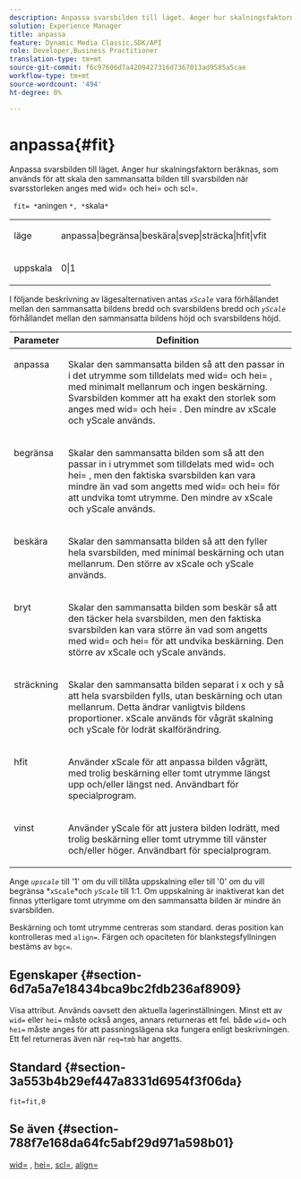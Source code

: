```yaml
---
description: Anpassa svarsbilden till läget. Anger hur skalningsfaktorn beräknas, som används för att skala den sammansatta bilden till svarsbilden när svarsstorleken anges med wid= och hei= och scl=.
solution: Experience Manager
title: anpassa
feature: Dynamic Media Classic,SDK/API
role: Developer,Business Practitioner
translation-type: tm+mt
source-git-commit: f6c97606d7a4209427316d7367013ad9585a5cae
workflow-type: tm+mt
source-wordcount: '494'
ht-degree: 0%

---
```



# anpassa{#fit}

Anpassa svarsbilden till läget. Anger hur skalningsfaktorn beräknas, som används för att skala den sammansatta bilden till svarsbilden när svarsstorleken anges med wid= och hei= och scl=.

` fit= *`aningen `*, *`skala`*`

<table id="simpletable_50FBDC6B7CB2448891DD0F491DEB5ACF"> 
 <tr class="strow"> 
  <td class="stentry"> <p> <span class="codeph"> <span class="varname"> läge  </span> </span> </p> </td> 
  <td class="stentry"> <p> <span class="codeph"> anpassa|begränsa|beskära|svep|sträcka|hfit|vfit  </span> </p> </td> 
 </tr> 
 <tr class="strow"> 
  <td class="stentry"> <p> <span class="codeph"> <span class="varname"> uppskala  </span> </span> </p> </td> 
  <td class="stentry"> <p> <span class="codeph"> 0|1  </span> </p> </td> 
 </tr> 
</table>

I följande beskrivning av lägesalternativen antas *`xScale`* vara förhållandet mellan den sammansatta bildens bredd och svarsbildens bredd och *`yScale`* förhållandet mellan den sammansatta bildens höjd och svarsbildens höjd.

<table id="table_33408ECA9D164AFAA249F8589060545E"> 
 <thead> 
  <tr> 
   <th colname="col1" class="entry"> Parameter </th> 
   <th colname="col2" class="entry"> Definition </th> 
  </tr> 
 </thead>
 <tbody> 
  <tr valign="top"> 
   <td colname="col1"> <p> <span class="codeph"> anpassa  </span> </p> </td> 
   <td colname="col2"> <p>Skalar den sammansatta bilden så att den passar in i det utrymme som tilldelats med <span class="codeph"> wid= </span> och <span class="codeph"> hei= </span>, med minimalt mellanrum och ingen beskärning. Svarsbilden kommer att ha exakt den storlek som anges med <span class="codeph"> wid= </span> och <span class="codeph"> hei= </span>. Den mindre av <span class="varname"> xScale </span> och <span class="varname"> yScale </span> används. </p> </td> 
  </tr> 
  <tr valign="top"> 
   <td colname="col1"> <p> <span class="codeph"> begränsa  </span> </p> </td> 
   <td colname="col2"> <p>Skalar den sammansatta bilden som <span class="codeph"> så att den passar in i utrymmet som tilldelats med <span class="codeph"> wid= </span> och <span class="codeph"> hei= </span>, men den faktiska svarsbilden kan vara mindre än vad som angetts med <span class="codeph"> wid= </span> och <span class="codeph"> hei= </span> för att undvika tomt utrymme. </span> Den mindre av <span class="varname"> xScale </span> och <span class="varname"> yScale </span> används. </p> </td> 
  </tr> 
  <tr valign="top"> 
   <td colname="col1"> <p> <span class="codeph"> beskära  </span> </p> </td> 
   <td colname="col2"> <p>Skalar den sammansatta bilden så att den fyller hela svarsbilden, med minimal beskärning och utan mellanrum. Den större av <span class="varname"> xScale </span> och <span class="varname"> yScale </span> används. </p> </td> 
  </tr> 
  <tr valign="top"> 
   <td colname="col1"> <p> <span class="codeph"> bryt  </span> </p> </td> 
   <td colname="col2"> <p>Skalar den sammansatta bilden som <span class="codeph"> beskär </span> så att den täcker hela svarsbilden, men den faktiska svarsbilden kan vara större än vad som angetts med <span class="codeph"> wid= </span> och <span class="codeph"> hei= </span> för att undvika beskärning. Den större av <span class="varname"> xScale </span> och <span class="varname"> yScale </span> används. </p> </td> 
  </tr> 
  <tr valign="top"> 
   <td colname="col1"> <p> <span class="codeph"> sträckning  </span> </p> </td> 
   <td colname="col2"> <p>Skalar den sammansatta bilden separat i x och y så att hela svarsbilden fylls, utan beskärning och utan mellanrum. Detta ändrar vanligtvis bildens proportioner. <span class="varname"> xScale  </span> används för vågrät skalning och  <span class="varname"> yScale  </span> för lodrät skalförändring. </p> </td> 
  </tr> 
  <tr valign="top"> 
   <td colname="col1"> <p> <span class="codeph"> hfit  </span> </p> </td> 
   <td colname="col2"> <p>Använder <span class="varname"> xScale </span> för att anpassa bilden vågrätt, med trolig beskärning eller tomt utrymme längst upp och/eller längst ned. Användbart för specialprogram. </p> </td> 
  </tr> 
  <tr valign="top"> 
   <td colname="col1"> <p> <span class="codeph"> vinst  </span> </p> </td> 
   <td colname="col2"> <p>Använder <span class="varname"> yScale </span> för att justera bilden lodrätt, med trolig beskärning eller tomt utrymme till vänster och/eller höger. Användbart för specialprogram. </p> </td> 
  </tr> 
 </tbody> 
</table>

Ange *`upscale`* till &#39;1&#39; om du vill tillåta uppskalning eller till &#39;0&#39; om du vill begränsa *`xScale`*och *`yScale`* till 1:1. Om uppskalning är inaktiverat kan det finnas ytterligare tomt utrymme om den sammansatta bilden är mindre än svarsbilden.

Beskärning och tomt utrymme centreras som standard. deras position kan kontrolleras med `align=`. Färgen och opaciteten för blankstegsfyllningen bestäms av `bgc=`.

## Egenskaper {#section-6d7a5a7e18434bca9bc2fdb236af8909}

Visa attribut. Används oavsett den aktuella lagerinställningen. Minst ett av `wid=` eller `hei=` måste också anges, annars returneras ett fel. både `wid=` och `hei=` måste anges för att passningslägena ska fungera enligt beskrivningen. Ett fel returneras även när `req=tmb` har angetts.

## Standard {#section-3a553b4b29ef447a8331d6954f3f06da}

`fit=fit,0`

## Se även {#section-788f7e168da64fc5abf29d971a598b01}

[wid=](../../../../../is-api/http-ref/image-serving-api-ref/c-http-protocol-reference/c-command-reference/r-is-http-wid.md#reference-bfeadcb67bf4485f851eb21345527e47) ,  [hei=](../../../../../is-api/http-ref/image-serving-api-ref/c-http-protocol-reference/c-command-reference/r-is-http-hei.md#reference-6d6f556ccc0e4b98a815e8a5c1944a96),  [scl=](../../../../../is-api/http-ref/image-serving-api-ref/c-http-protocol-reference/c-command-reference/r-scl.md#reference-b2a74e493d0d407e98fe350551ba3fcc),  [align=](../../../../../is-api/http-ref/image-serving-api-ref/c-http-protocol-reference/c-command-reference/r-align.md#reference-b7d6b87c75124d78884f916dd6544bc7)
